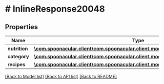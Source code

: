 # # InlineResponse20048

## Properties

Name | Type | Description | Notes
------------ | ------------- | ------------- | -------------
**nutrition** | [**\com.spoonacular.client\com.spoonacular.client.model\InlineResponse20048Nutrition**](InlineResponse20048Nutrition.md) |  | 
**category** | [**\com.spoonacular.client\com.spoonacular.client.model\InlineResponse20048Category**](InlineResponse20048Category.md) |  | 
**recipes** | [**\com.spoonacular.client\com.spoonacular.client.model\InlineResponse20048Recipes[]**](InlineResponse20048Recipes.md) |  | 

[[Back to Model list]](../../README.md#documentation-for-models) [[Back to API list]](../../README.md#documentation-for-api-endpoints) [[Back to README]](../../README.md)


